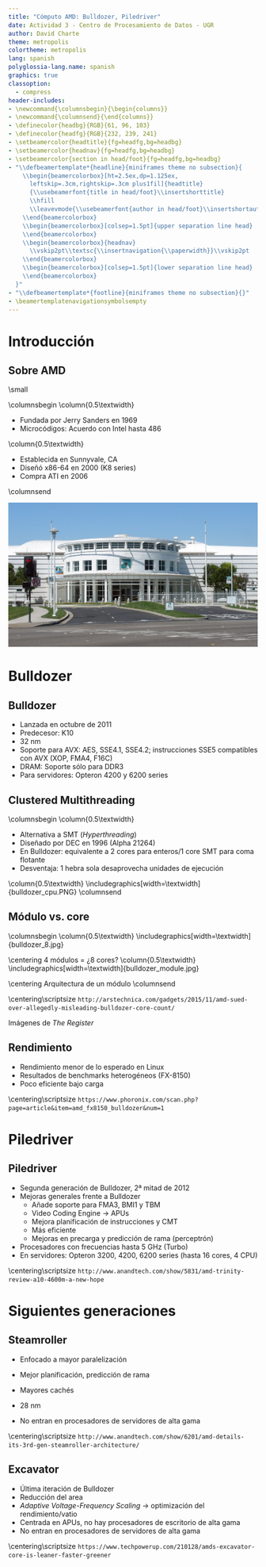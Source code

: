 ```yaml
---
title: "Cómputo AMD: Bulldozer, Piledriver"
date: Actividad 3 - Centro de Procesamiento de Datos - UGR
author: David Charte
theme: metropolis
colortheme: metropolis
lang: spanish
polyglossia-lang.name: spanish
graphics: true
classoption:
  - compress
header-includes:
- \newcommand{\columnsbegin}{\begin{columns}}
- \newcommand{\columnsend}{\end{columns}}
- \definecolor{headbg}{RGB}{61, 96, 103}
- \definecolor{headfg}{RGB}{232, 239, 241}
- \setbeamercolor{headtitle}{fg=headfg,bg=headbg}
- \setbeamercolor{headnav}{fg=headfg,bg=headbg}
- \setbeamercolor{section in head/foot}{fg=headfg,bg=headbg}
- "\\defbeamertemplate*{headline}{miniframes theme no subsection}{
    \\begin{beamercolorbox}[ht=2.5ex,dp=1.125ex,
      leftskip=.3cm,rightskip=.3cm plus1fil]{headtitle}
      {\\usebeamerfont{title in head/foot}\\insertshorttitle}
      \\hfill
      \\leavevmode{\\usebeamerfont{author in head/foot}\\insertshortauthor}
    \\end{beamercolorbox}
    \\begin{beamercolorbox}[colsep=1.5pt]{upper separation line head}
    \\end{beamercolorbox}
    \\begin{beamercolorbox}{headnav}
      \\vskip2pt\\textsc{\\insertnavigation{\\paperwidth}}\\vskip2pt
    \\end{beamercolorbox}
    \\begin{beamercolorbox}[colsep=1.5pt]{lower separation line head}
    \\end{beamercolorbox}
  }"
- "\\defbeamertemplate*{footline}{miniframes theme no subsection}{}"
- \beamertemplatenavigationsymbolsempty
---
```


# Introducción

## Sobre AMD

\small

\columnsbegin
\column{0.5\textwidth}

* Fundada por Jerry Sanders en 1969
* Microcódigos: Acuerdo con Intel hasta 486

\column{0.5\textwidth}

* Establecida en Sunnyvale, CA
* Diseñó x86-64 en 2000 (K8 series)
* Compra ATI en 2006

\columnsend

![](amdhq.jpg)

# Bulldozer

## Bulldozer

* Lanzada en octubre de 2011
* Predecesor: K10
* 32 nm
* Soporte para AVX: AES, SSE4.1, SSE4.2; instrucciones SSE5 compatibles con AVX (XOP, FMA4, F16C)
* DRAM: Soporte sólo para DDR3
* Para servidores: Opteron 4200 y 6200 series

## Clustered Multithreading

\columnsbegin
\column{0.5\textwidth}

* Alternativa a SMT (*Hyperthreading*)
* Diseñado por DEC en 1996 (Alpha 21264)
* En Bulldozer: equivalente a 2 cores para enteros/1 core SMT para coma flotante
* Desventaja: 1 hebra sola desaprovecha unidades de ejecución

\column{0.5\textwidth}
\includegraphics[width=\textwidth]{bulldozer_cpu.PNG}
\columnsend

## Módulo vs. core

\columnsbegin
\column{0.5\textwidth}
\includegraphics[width=\textwidth]{bulldozer_8.jpg}

\centering
4 módulos = ¿8 cores?
\column{0.5\textwidth}
\includegraphics[width=\textwidth]{bulldozer_module.jpg}

\centering
Arquitectura de un módulo
\columnsend

\centering\scriptsize
`http://arstechnica.com/gadgets/2015/11/amd-sued-over-allegedly-misleading-bulldozer-core-count/`

Imágenes de *The Register*

## Rendimiento

* Rendimiento menor de lo esperado en Linux
* Resultados de benchmarks heterogéneos (FX-8150)
* Poco eficiente bajo carga

\centering\scriptsize
`https://www.phoronix.com/scan.php?page=article&item=amd_fx8150_bulldozer&num=1`

# Piledriver

## Piledriver

* Segunda generación de Bulldozer, 2ª mitad de 2012
* Mejoras generales frente a Bulldozer
	* Añade soporte para FMA3, BMI1 y TBM
	* Video Coding Engine $\rightarrow$ APUs
	* Mejora planificación de instrucciones y CMT
	* Más eficiente
	* Mejoras en precarga y predicción de rama (perceptrón)
* Procesadores con frecuencias hasta 5 GHz (Turbo)
* En servidores: Opteron 3200, 4200, 6200 series (hasta 16 cores, 4 CPU)

\centering\scriptsize
`http://www.anandtech.com/show/5831/amd-trinity-review-a10-4600m-a-new-hope`

# Siguientes generaciones

## Steamroller

* Enfocado a mayor paralelización
* Mejor planificación, predicción de rama
* Mayores cachés
* 28 nm

* No entran en procesadores de servidores de alta gama

\centering\scriptsize
`http://www.anandtech.com/show/6201/amd-details-its-3rd-gen-steamroller-architecture/`

## Excavator

* Última iteración de Bulldozer
* Reducción del area
* *Adaptive Voltage-Frequency Scaling* $\rightarrow$ optimización del rendimiento/vatio
* Centrada en APUs, no hay procesadores de escritorio de alta gama
* No entran en procesadores de servidores de alta gama

\centering\scriptsize
`https://www.techpowerup.com/210128/amds-excavator-core-is-leaner-faster-greener`

